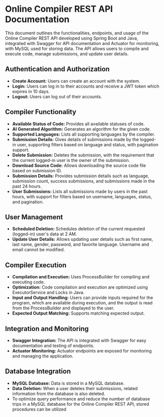 # Online Compiler REST API Documentation

This document outlines the functionalities, endpoints, and usage of the Online Compiler REST API developed using Spring Boot and Java, integrated with Swagger for API documentation and Actuator for monitoring, with MySQL used for storing data. The API allows users to compile and execute code, manage submissions, and update user details.

## Authentication and Authorization

- **Create Account:** Users can create an account with the system.
- **Login:** Users can log in to their accounts and receive a JWT token which expires in 10 days.
- **Logout:** Users can log out of their accounts.

## Compiler Functionality

- **Available Status of Code:** Provides all available statuses of code.
- **AI Generated Algorithm:** Generates an algorithm for the given code.
- **Supported Languages:** Lists all supporting languages by the compiler.
- **Submission Details:** Gives details of submissions made by the logged-in user, supporting filters based on language and status, with pagination support.
- **Delete Submission:** Deletes the submission, with the requirement that the current logged-in user is the owner of the submission.
- **Download Source Code:** Allows downloading the source code file based on submission ID.
- **Submission Details:** Provides submission details such as language, submission count, success submissions, and submissions made in the past 24 hours.
- **User Submissions:** Lists all submissions made by users in the past hours, with support for filters based on username, languages, status, and pagination.

## User Management
- **Scheduled Deletion:** Schedules deletion of the current requested (logged-in) user's data at 2 AM.
- **Update User Details:** Allows updating user details such as first name, last name, gender, password, and favorite language. Username and email cannot be modified.

## Compiler Execution

- **Compilation and Execution:** Uses ProcessBuilder for compiling and executing code.
- **Optimization:** Code compilation and execution are optimized using ExecutorService and Locks in Java.
- **Input and Output Handling:** Users can provide inputs required for the program, which are available during execution, and the output is read from the ProcessBuilder and displayed to the user.
- **Expected Output Matching:** Supports matching expected output.

## Integration and Monitoring

- **Swagger Integration:** The API is integrated with Swagger for easy documentation and testing of endpoints.
- **Actuator Monitoring:** Actuator endpoints are exposed for monitoring and managing the application.

## Database Integration

- **MySQL Database:** Data is stored in a MySQL database.
- **Data Deletion:** When a user deletes their submissions, related information from the database is also deleted.
- To optimize query performance and reduce the number of database trips in a MySQL database for the Online Compiler REST API, stored procedures can be utilized

